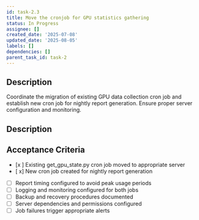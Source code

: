 ```yaml
---
id: task-2.3
title: Move the cronjob for GPU statistics gathering
status: In Progress
assignee: []
created_date: '2025-07-08'
updated_date: '2025-08-05'
labels: []
dependencies: []
parent_task_id: task-2
---
```


## Description

Coordinate the migration of existing GPU data collection cron job and establish new cron job for nightly report generation. Ensure proper server configuration and monitoring.

## Description

## Acceptance Criteria

- [x ] Existing get_gpu_state.py cron job moved to appropriate server
- [ x] New cron job created for nightly report generation
- [ ] Report timing configured to avoid peak usage periods
- [ ] Logging and monitoring configured for both jobs
- [ ] Backup and recovery procedures documented
- [ ] Server dependencies and permissions configured
- [ ] Job failures trigger appropriate alerts
